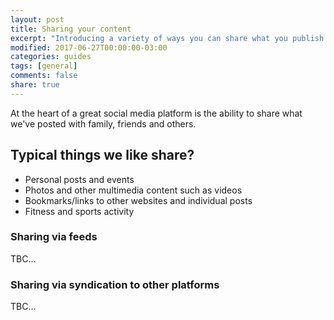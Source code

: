 ```yaml
---
layout: post
title: Sharing your content
excerpt: "Introducing a variety of ways you can share what you publish with others."
modified: 2017-06-27T00:00:00-03:00
categories: guides
tags: [general]
comments: false
share: true
---
```

At the heart of a great social media platform is the ability to share what we've posted with family, friends and others.

## Typical things we like share?
- Personal posts and events
- Photos and other multimedia content such as videos
- Bookmarks/links to other websites and individual posts
- Fitness and sports activity

### Sharing via feeds
TBC...

### Sharing via syndication to other platforms
TBC...
